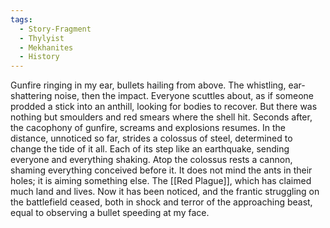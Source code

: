 ```yaml
---
tags:
  - Story-Fragment
  - Thylyist
  - Mekhanites
  - History
---
```

Gunfire ringing in my ear, bullets hailing from above.
The whistling, ear-shattering noise, then the impact.
Everyone scuttles about, as if someone prodded a stick into an anthill, looking for bodies to recover.
But there was nothing but smoulders and red smears where the shell hit. 
Seconds after, the cacophony of gunfire, screams and explosions resumes. 
In the distance, unnoticed so far, strides a colossus of steel, determined to change the tide of it all. 
Each of its step like an earthquake, sending everyone and everything shaking. 
Atop the colossus rests a cannon, shaming everything conceived before it. 
It does not mind the ants in their holes; it is aiming something else.
The [[Red Plague]], which has claimed much land and lives. 
Now it has been noticed, and the frantic struggling on the battlefield ceased, both in shock and terror of the approaching beast, equal to observing a bullet speeding at my face.